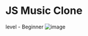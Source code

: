 # JS Music Clone
level - Beginner
![image](https://github.com/IamnotChetan/JSProjectRepo1/assets/91633876/df207809-c306-445d-add6-7e210e2e4b69)

